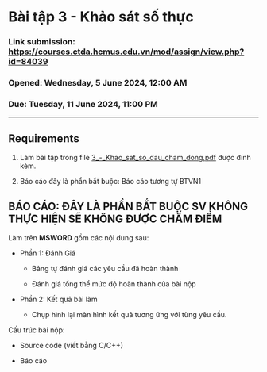 
# Bài tập 3 - Khảo sát số thực

### Link submission: https://courses.ctda.hcmus.edu.vn/mod/assign/view.php?id=84039

### Opened: Wednesday, 5 June 2024, 12:00 AM

### Due: Tuesday, 11 June 2024, 11:00 PM

---

## Requirements

1. Làm bài tập trong file [3_-_Khao_sat_so_dau_cham_dong.pdf](Lab3\3_-_Khao_sat_so_dau_cham_dong.pdf) được đính kèm.

2. Báo cáo đây là phần bắt buộc: Báo cáo tương tự BTVN1

## BÁO CÁO: ĐÂY LÀ PHẦN BẮT BUỘC SV KHÔNG THỰC HIỆN SẼ KHÔNG ĐƯỢC CHẤM ĐIỂM

Làm trên **MSWORD** gồm các nội dung sau:

- Phần 1: Đánh Giá

  - Bảng tự đánh giá các yêu cầu đã hoàn thành

  - Đánh giá tổng thể mức độ hoàn thành của bài nộp

- Phần 2: Kết quả bài làm

  - Chụp hình lại màn hình kết quả tương ứng với từng yêu cầu.

Cấu trúc bài nộp:

- Source code (viết bằng C/C++)

- Báo cáo
  